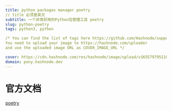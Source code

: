 ```yaml
---
title: python packages manager poetry
// title 必须是英文
subtitle: 一个非常好用的Python包管理工具 poetry
slug: python-poetry
tags: python3, python 

/* You can find the list of tags here https://github.com/Hashnode/support/blob/main/misc/tags.json
You need to upload your image to https://hashnode.com/uploader 
and use the uploaded image URL as COVER_IMAGE_URL */ 

cover: https://cdn.hashnode.com/res/hashnode/image/upload/v1655797951107/2U0H0d7Bo.jpg?auto=compress
domain: pony.hashnode.dev
---
```


# 官方文档
[poetry](https://python-poetry.org/docs/)
